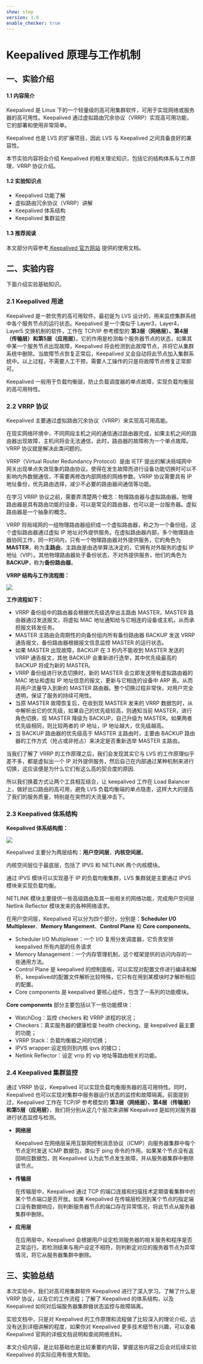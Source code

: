 ```yaml
---
show: step
version: 1.0
enable_checker: true
---
```

# Keepalived 原理与工作机制

## 一、实验介绍

#### 1.1 内容简介

Keepalived 是 Linux 下的一个轻量级的高可用集群软件，可用于实现网络或服务器的高可用性。Keepalived 通过虚拟路由冗余协议（VRRP）实现高可用功能，它的部署和使用非常简单。

Keepalived 也是 LVS 的扩展项目，因此 LVS 与 Keepalived 之间具备良好的兼容性。

本节实验内容将会介绍 Keepalived 的相关理论知识，包括它的结构体系与工作原理，VRRP 协议介绍。

#### 1.2 实验知识点

* Keepalived 功能了解
* 虚拟路由冗余协议（VRRP）讲解
* Keepalived 体系结构
* Keepalived 集群监控

#### 1.3 推荐阅读

本文部分内容参考[ Keepalived 官方网站](http://keepalived.org/doc/introduction.html) 提供的使用文档。

## 二、实验内容

下面介绍实验基础知识。

### 2.1 Keepalived 用途

Keepalived 是一款优秀的高可用软件。最初是为 LVS 设计的，用来监控集群系统中各个服务节点的运行状态。Keepalived 是一个类似于 Layer3，Layer4，Layer5 交换机制的软件，工作在 TCP/IP 参考模型的 **第3层（网络层）、第4层（传输层）和第5层（应用层）**。它的作用是检测每个服务器节点的状态，如果其中某一个服务节点出现故障，Keepalived 将会检测到此故障节点，并将它从集群系统中删除。当故障节点恢复正常后，Keepalived 又会自动将此节点加入集群系统中。以上过程，不需要人工干预，需要人工操作的只是将故障节点修复正常即可。

Keepalived 一般用于负载均衡层，防止负载调度器的单点故障，实现负载均衡层的高可用特性。

### 2.2 VRRP  协议

Keepalived 主要通过虚拟路由冗余协议（VRRP）来实现高可用高能。

在现实网络环境中，不同网段主机之间的通信通过路由器完成，如果主机之间的路由器出现故障，主机间将会无法通信，此时，路由器的故障称为一个单点故障。VRRP 协议就是解决此类问题的。

VRRP（Virtual Router Redundancy Protocol）是由 IETF 提出的解决局域网中网关出现单点失效现象的路由协议。使得在发生故障而进行设备功能切换时可以不影响内外数据通信，不需要再修改内部网络的网络参数。VRRP 协议需要具有 IP 地址备份，优先路由选择，减少不必要的路由器间通信等功能。

在学习 VRRP 协议之前，需要弄清楚两个概念：物理路由器与虚拟路由器。物理路由器是具有路由功能的设备，可以是常见的路由器，也可以是一台服务器。虚拟路由器是一个抽象的概念。

VRRP 将局域网的一组物理路由器组织成一个虚拟路由器，称之为一个备份组，这个虚拟路由器通过虚拟 IP 地址对外提供服务。在虚拟路由器内部，多个物理路由器协同工作，同一时间内，只有一个物理路由器对外提供服务，它的角色为 **MASTER**，称为**主路由**，主路由是由选举算法决定的，它拥有对外服务的虚拟 IP 地址（VIP）。其他物理路由器处于备份状态，不对外提供服务，他们的角色为 **BACKUP**，称为**备份路由器**。

**VRRP 结构与工作流程图：**

![](https://dn-anything-about-doc.qbox.me/document-uid113508labid1timestamp1473319225612.png/wm)

**工作流程如下：**

* VRRP 备份组中的路由器会根据优先级选举出主路由 MASTER，MASTER 路由器通过发送报文，将虚拟 MAC 地址通知给与它相连的设备或主机，从而承担报文转发任务。
* MASTER 主路由会周期性的向备份组内所有备份路由器 BACKUP 发送 VRRP 通告报文，备份路由器根据报文信息监控 MASTER 的运行状态。
* 如果 MASTER 出现故障，BACKUP 在 3 秒内不能收到 MASTER 发送的 VRRP 通告报文，其他 BACKUP 会重新进行选举，其中优先级最高的 BACKUP 将成为新的 MASTER。
* VRRP 备份组进行状态切换时，新的 MASTER 会立即发送带有虚拟路由器的 MAC 地址和虚拟 IP 地址信息的报文，更新与它相连的设备中 ARP 表。从而将用户流量导入到新的 MASTER 路由器。整个切换过程非常快，对用户完全透明，保证了服务的持续可用性。
* 当原 MASTER 故障恢复后，在收到现 MASTER 发来的 VRRP 数据包时，从中解析出它的优先级，如果自己的优先级较高，则通知当前 MASTER，进行角色切换，现 MASTER 降级为 BACKUP，自己升级为 MASTER。如果两者优先级相同，则比较两者的 IP 地址，IP 地址越大，优先级越高。
* 当 BACKUP 路由器的优先级高于 MASTER 主路由时，主要由 BACKUP 路由器的工作方式（抢占或非抢占）来决定是否重新选举 MASTER 主路由。

当我们了解了 VRRP 的工作原理之后，我们会发现其实它与 LVS 的工作原理似乎差不多，都是虚拟出一个 IP 对外提供服务，然后自己在内部通过某种机制来进行切换，这应该便是为什么它们有这么高的契合度的原因.

所以我们换着方式让两个工具相互结合，让 keepalived 工作在 Load Balancer 上，做好出口路由的高可用，避免 LVS 负载均衡端的单点隐患，这样大大的提高了我们的服务质量，特别是在突然的大流量冲击下。

### 2.3 Keepalived 体系结构

**Keepalived 体系结构图：**

![](https://dn-anything-about-doc.qbox.me/document-uid113508labid1timestamp1473316871034.png/wm)

Keepalived 主要分为两层结构：**用户空间层**，**内核空间层**。

内核空间层位于最底层，包括了 IPVS 和 NETLINK 两个内核模块。

通过 IPVS 模块可以实现基于 IP 的负载均衡集群，LVS 集群就是主要通过 IPVS 模块来实现负载均衡。

NETLINK 模块主要提供一些高级路由及其一些相关的网络功能，完成用户空间层  Netlink Reflector 模块发来的各种网络请求。

在用户空间层，Keepalived 可以分为四个部分，分别是：**Scheduler I/O Multiplexer**、**Memory Mangement**、**Control Plane**  和 **Core components**。

* Scheduler I/O Multiplexer：一个 I/O 复用分发调度器，它负责安排 keepalived 所有内部的任务请求
* Memory Management：一个内存管理机制，这个框架提供的访问内存的一些通用方法。
* Control Plane 是 keepalived 的控制面板，可以实现对配置文件进行编译和解析，keepalived的配置文件解析比较特殊，它只有在用到某模块时才解析相应的配置。
* Core components 是 keepalived 要核心组件，包含了一系列的功能模块。

 **Core components** 部分主要包括以下一些功能模块：

* WatchDog：监控 checkers 和 VRRP 进程的状况；
* Checkers：真实服务器的健康检查 health checking，是 keepalived 最主要的功能；
* VRRP Stack：负载均衡器之间的切换；
* IPVS wrapper:设定规则到内核 ipvs 的接口；
* Netlink Reflector：设定 vrrp 的 vip 地址等路由相关的功能。

### 2.4 Keepalived 集群监控

通过 VRRP 协议，Keepalived 可以实现负载均衡服务器的高可用特性。同时，Keepalived 也可以实现对集群中服务器运行状态的监控和故障隔离。前面提到过，Keepalived 工作在 TCP/IP 参考模型的 **第3层（网络层）、第4层（传输层）和第5层（应用层）**，我们将分别从这几个层次来讲解 Keepalived 是如何对服务器进行状态监控与检测。

- **网络层**

  Keepalived 在网络层采用互联网控制消息协议（ICMP）向服务器集群中每个节点定时发送 ICMP 数据包，类似于 ping 命令的作用。如果某个节点没有返回响应数据包，则 Keepalived 认为此节点发生故障，并从服务器集群中删除该节点。

- **传输层**

  在传输层中，Keepalived 通过 TCP 的端口连接和扫描技术定期查看集群中的某个节点端口是否开放。如果 Keepalived 在传输层检测到某个节点的指定端口没有数据响应，则判断服务器节点的端口存在异常情况，将此节点从服务器集群中删除。

- **应用层**

  在应用层中，Keepalived 会根据用户设定检测服务器的相关服务和程序是否正常运行。若检测结果与用户设定不相符，则判断定对应的服务器节点为异常情况，将它从服务器集群中删除。

## 三、实验总结

本次实验中，我们对高可用集群软件 Keepalived 进行了深入学习。了解了什么是 VRRP 协议，以及它的工作流程；了解了 Keepalived 的体系结构，以及 Keepalived 如何对后端服务器集群做状态监控与故障隔离。

实验文档中，只是对 Keepalived 的工作原理和流程做了比较深入的理论介绍，远没有达到详细讲解的程度，如果你对 Keepalived 更多技术细节有兴趣，可以查看 Keepalived 官网的详细文档说明和查阅网络资料。

本文介绍内容，是比较基础也是比较重要的内容，掌握这些内容之后会对后续实验 Keepalived 的实际应用有很大帮助。